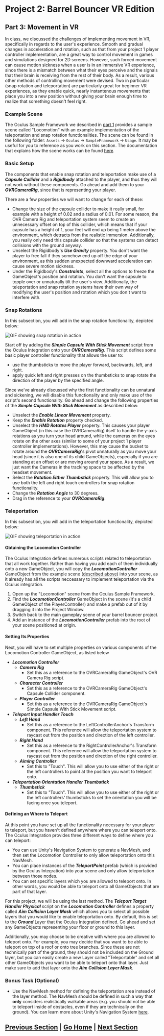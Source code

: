 # Project 2: Barrel Bouncer VR Edition

## Part 3: Movement in VR

In class, we discussed the challenges of implementing movement in VR, specifically in regards to the user's experience. Smooth and gradual changes in acceleration and rotation, such as that from your project 1 player controller implementation, are a great way to control movement in games and simulations designed for 2D screens. However, such forced movement can cause motion sickness when a user is in an immersive VR experience, since there is a mismatch between what their eyes perceive and the signals that their brain is receiving from the rest of their body. As a result, various other methods of controlling movement were devised. Two in particular (snap rotation and teleportation) are particularly great for beginner VR experiences, as they enable quick, nearly instantenous movements that place you into a new position without giving your brain enough time to realize that something doesn't feel right.

### Example Scene

The Oculus Sample Framework we described in [part 1](../setup/#the-oculus-integration) provides a sample scene called "Locomotion" with an example implementation of the teleportation and snap rotation functionalities. The scene can be found in the following folder: `Assets` -> `Oculus` -> `SampleFramework` -> `Usage`. It may be useful for you to reference as you work on this section. The documentation that explains how the scene works can be found [here](https://developer.oculus.com/documentation/unity/unity-sf-locomotion/).

### Basic Setup

The components that enable snap rotation and teleportation make use of a _**Capsule Collider**_ and a _**Rigidbody**_ attached to the player, and thus they will not work without these components. Go ahead and add them to your _**OVRCameraRig**_, since that is representing your player.

There are a few properties we will want to change for each of these:

- Change the size of the capsule collider to make it really small, for example with a height of 0.02 and a radius of 0.01. For some reason, the OVR Camera Rig and teleportation system seem to create an unnecessary offset on top of this collider, which means that if your capsule has a height of 1, your feet will end up being 1 meter above the environment, which detracts from the realistic immersion. Additionally, you really only need this capsule collider so that the systems can detect collisions with the ground anyway.
- Unselect the Rigidbody's _**Use Gravity**_ property. You don't want the player to free fall if they somehow end up off the edge of your environment, as this sudden unexpected downward acceleration can cause severe motion sickness.
- Under the Rigidbody's _**Constraints**_, select all the options to freeze the GameObject's position and rotation. You don't want the capsule to topple over or unnaturally tilt the user's view. Additionally, the teleportation and snap rotation systems have their own way of modifying the user's position and rotation which you don't want to interfere with.

### Snap Rotations

In this subsection, you will add in the snap rotation functionality, depicted below:

![GIF showing snap rotation in action](images/snap-rotation.gif)

Start off by adding the _**Simple Capsule With Stick Movement**_ script from the Oculus Integration onto your _**OVRCameraRig**_. This script defines some basic player controller functionality that allows the user to:

- use the thumbsticks to move the player forward, backwards, left, and right.
- apply quick left and right presses on the thumbsticks to snap rotate the direction of the player by the specified angle.

Since we've already discussed why the first functionality can be unnatural and sickening, we will disable this functionality and only make use of the script's second functionality. Go ahead and change the following properties of the _**Simple Capsule With Stick Movement**_ as described below:

- Unselect the _**Enable Linear Movement**_ property.
- Keep the _**Enable Rotation**_ property checked.
- Unselect the _**HMD Rotates Player**_ property. This causes your player GameObject (in this case the OVRCameraRig) itself to handle the y-axis rotations as you turn your head around, while the cameras on the eyes rotate on the other axes (similar to some of your project 1 player controller implementations). However, this may cause the bucket to rotate around the _**OVRCameraRig**_'s pivot unnaturally as you move your head (since it is also one of its child GameObjects), especially if you are standing at an offset or are moving around your space. As a result, we just want the Cameras in the tracking space to be affected by the headset movement.
- Select the _**Rotation Either Thumbstick**_ property. This will allow you to use both the left and right touch controllers for snap rotation functionality.
- Change the _**Rotation Angle**_ to 30 degrees.
- Drag in the reference to your _**OVRCameraRig**_.

### Teleportation

In this subsection, you will add in the teleportation functionality, depicted below:

![GIF showing teleportation in action](images/teleportation.gif)

#### Obtaining the Locomotion Controller

The Oculus Integration defines numerous scripts related to teleportation that all work together. Rather than having you add each of them individually onto a new GameObject, you will copy the _**LocomotionController**_ GameObject from the example scene ([described above](#example-scene)) into your scene, as it already has all the scripts neccessary to implement teleportation via the Oculus integration.

1. Open up the "Locomotion" scene from the Oculus Sample Framework.
2. Find the _**LocomotionController**_ GameObject in the scene (it's a child GameObject of the PlayerController) and make a prefab out of it by dragging it into the Project Window.
3. Switch back to the main gameplay scene of your barrel bouncer project.
4. Add an instance of the _**LocomotionController**_ prefab into the root of your scene positioned at origin.

#### Setting Its Properties

Next, you will have to set multiple properties on various components of the Locomotion Controller GameObject, as listed below

- _**Locomotion Controller**_
  - _**Camera Rig**_
    - Set this as a reference to the OVRCameraRig GameObject's OVR Camera Rig script.
  - _**Character Controller**_
    - Set this as a reference to the OVRCameraRig GameObject's Capsule Collider component.
  - _**Player Controller**_
    - Set this as a reference to the OVRCameraRig GameObject's Simple Capsule With Stick Movement script.
- _**Teleport Input Handler Touch**_
  - _**Left Hand**_
    - Set this as a reference to the LeftControllerAnchor's Transform component. This reference will allow the teleportation system to raycast out from the position and direction of the left controller.
  - _**Right Hand**_
    - Set this as a reference to the RightControllerAnchor's Transform component. This reference will allow the teleportation system to raycast out from the position and direction of the right controller.
  - _**Aiming Controller**_
    - Set this to "Touch". This will allow you to use either of the right or the left controllers to point at the position you want to teleport onto.
- _**Teleportation Orientation Handler Thumbstick**_
  - _**Thumbstick**_
    - Set this to "Touch". This will allow you to use either of the right or the left controllers' thumbsticks to set the orientation you will be facing once you teleport.

#### Defining an Where to Teleport

At this point you have set up all the functionality necessary for your player to teleport, but you haven't defined anywhere where you can teleport onto. The Oculus Integration provides three different ways to define where you can teleport:

- You can use Unity's Navigation System to generate a NavMesh, and then set the Locomotion Controller to only allow teleportation onto this NavMesh.
- You can place instances of the _**TeleportPoint**_ prefab (which is provided by the Oculus Integration) into your scene and only allow teleportation between those nodes.
- You can set specific layers which you are allowed to teleport onto. In other words, you would be able to teleport onto all GameObjects that are part of that layer.

For this project, we will be using the last method. The _**Teleport Target Handler Physical**_ script on the _**Locomotion Controller**_ defines a property called _**Aim Collision Layer Mask**_ which allows you to select all possible layers that you would like to enable teleportation onto. By default, this is set to the _**Ground**_ Layer that the Oculus Integration defined. Go ahead and set any GameObjects representing your floor or ground to this layer.

Additionally, you may choose to be creative with where you are allowed to teleport onto. For example, you may decide that you want to be able to teleport on top of a roof or onto tree branches. Since these are not technically part of the ground, they should not be included on the Ground layer, but you can easily create a new Layer called "Teleportable" and set all other GameObjects you want to be able to teleport onto that layer. Just make sure to add that layer onto the _**Aim Collision Layer Mask**_.

### Bonus Task (Optional)

- Use the NavMesh method for defining the teleportation area instead of the layer method. The NavMesh should be defined in such a way that **only** considers realistically walkable areas (e.g. you should not be able to teleport inside of obstacles, even if they are technically on the ground). You can learn more about Unity's Navigation System [here](https://docs.unity3d.com/Manual/Navigation.html).

## [Previous Section](../environment-mods) | [Go Home](..) | [Next Section](../throw-balls)
